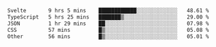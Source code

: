 <!--START_SECTION:waka-->

```txt
Svelte       9 hrs 5 mins    ████████████░░░░░░░░░░░░░   48.61 %
TypeScript   5 hrs 25 mins   ███████▒░░░░░░░░░░░░░░░░░   29.00 %
JSON         1 hr 29 mins    ██░░░░░░░░░░░░░░░░░░░░░░░   07.98 %
CSS          57 mins         █▒░░░░░░░░░░░░░░░░░░░░░░░   05.08 %
Other        56 mins         █▒░░░░░░░░░░░░░░░░░░░░░░░   05.01 %
```

<!--END_SECTION:waka-->

